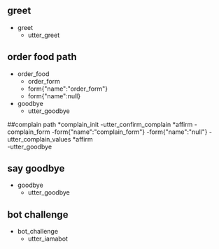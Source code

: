 ## greet
* greet
	- utter_greet

<!-- ## path 1
* order_food
	- info_form
	- form{"name": "info_form"}
	- form{"name":null}
	- order_form
	- form{"name":"order_form"}
	- form{"name":null}
* goodbye
	- utter_goodbye -->

## order food path
* order_food
	- order_form
	- form{"name":"order_form"}
	- form{"name":null}
* goodbye
	- utter_goodbye





##complain path
*complain_init
    -utter_confirm_complain 
*affirm
    -complain_form
    -form{"name":"complain_form"}
    -form{"name":"null"}
    -utter_complain_values
*affirm  
    -utter_goodbye










## say goodbye
* goodbye
  - utter_goodbye

## bot challenge
* bot_challenge
  - utter_iamabot
